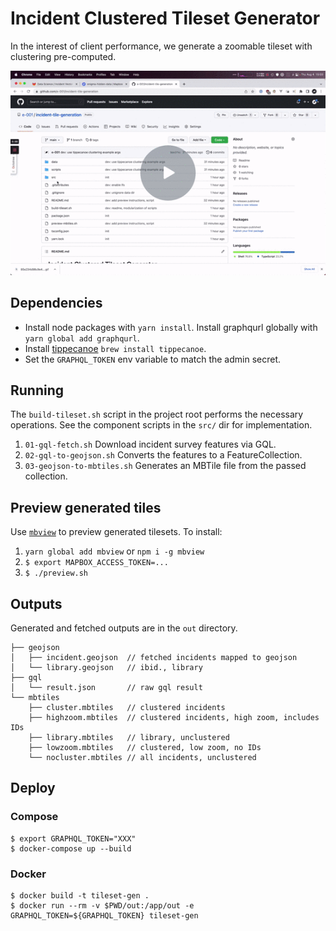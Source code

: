 # Incident Clustered Tileset Generator

In the interest of client performance, we generate a zoomable tileset with clustering pre-computed.

[![a video introducing tippecanoe](docs/tip.gif "tippecanoe introduction")](https://www.loom.com/share/44187d495b2c4c91a3a45ad0c1c4792f)


## Dependencies
- Install node packages with `yarn install`. Install graphqurl globally with `yarn global add graphqurl`.
- Install [tippecanoe](https://github.com/mapbox/tippecanoe#installation) `brew install tippecanoe`.
- Set the `GRAPHQL_TOKEN` env variable to match the admin secret.

## Running
The `build-tileset.sh` script in the project root performs the necessary operations. See the component scripts in the `src/` dir for implementation.

1. `01-gql-fetch.sh` Download incident survey features via GQL.
2. `02-gql-to-geojson.sh` Converts the features to a FeatureCollection.
3. `03-geojson-to-mbtiles.sh` Generates an MBTile file from the passed collection.

## Preview generated tiles
Use [`mbview`](https://github.com/mapbox/mbview) to preview generated tilesets. To install:
1. `yarn global add mbview` or `npm i -g mbview`
2. `$ export MAPBOX_ACCESS_TOKEN=...`
2. `$ ./preview.sh`

## Outputs
Generated and fetched outputs are in the `out` directory.
```
├── geojson
│   ├── incident.geojson  // fetched incidents mapped to geojson
│   └── library.geojson   // ibid., library
├── gql
│   └── result.json       // raw gql result
└── mbtiles
    ├── cluster.mbtiles   // clustered incidents
    ├── highzoom.mbtiles  // clustered incidents, high zoom, includes IDs
    ├── library.mbtiles   // library, unclustered
    ├── lowzoom.mbtiles   // clustered, low zoom, no IDs
    └── nocluster.mbtiles // all incidents, unclustered
```

## Deploy
### Compose
```
$ export GRAPHQL_TOKEN="XXX"
$ docker-compose up --build
```
### Docker
```
$ docker build -t tileset-gen .
$ docker run --rm -v $PWD/out:/app/out -e GRAPHQL_TOKEN=${GRAPHQL_TOKEN} tileset-gen
```
